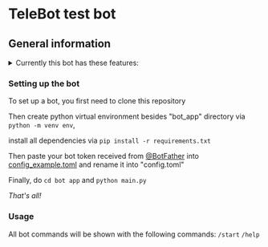 # TeleBot test bot 

## General information

<details><summary>Currently this bot has these features:</summary>
<p>

- [x] Send weather forecast for 3 days as image
- [x] Send weather forecast for the week as text
- [x] ~~Echo other messages~~ (***already deleted in dev branch***)
- [ ] Send layered menu to user (***currently testing on dev branch***) 

</p>
</details>

### Setting up the bot

To set up a bot, you first need to clone this repository

Then create python virtual environment besides "bot_app" directory via `python -m venv env`,

install all dependencies via `pip install -r requirements.txt`

Then paste your bot token received from [@BotFather](https://t.me/BotFather) into [config_example.toml](./bot_app/config_example.toml) and rename it into "config.toml"

Finally, do `cd bot app` and `python main.py`

*That's all!*

### Usage

All bot commands will be shown with the following commands:
`/start`
`/help`

<!-- ### Examples -->
